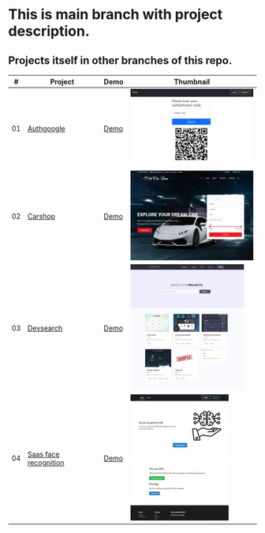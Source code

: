# This is main branch with project description.
## Projects itself in other branches of this repo.

|  #  | Project  | Demo          |Thumbnail|
| :-: | -------- | ------------- |---------|
|01| [Authgoogle](https://github.com/xml12333/djangoPy/tree/01-authgoogle)| [Demo](https://nikt-django-authgoogle.netlify.app/)| ![Thumbnail](info/01-authgoogle/info_thumbnail.jpg)|
|02| [Carshop](https://github.com/xml12333/djangoPy/tree/02-carshop)| [Demo](https://nikt-django-carshop.netlify.app/)| ![Thumbnail](info/02-carshop/info_thumbnail.jpg)|
|03| [Devsearch](https://github.com/xml12333/djangoPy/tree/03-devsearch)| [Demo](https://nikt-django-devsearch.netlify.app/)| ![Thumbnail](info/03-devsearch/info_thumbnail.jpg)|
|04| [Saas face recognition](https://github.com/xml12333/djangoPy/tree/04-saas-face-recognition)| [Demo](https://nikt-django-saas-face-recognition.netlify.app/)| ![Thumbnail](info/04-saas-face-recognition/info_thumbnail.jpg)|
